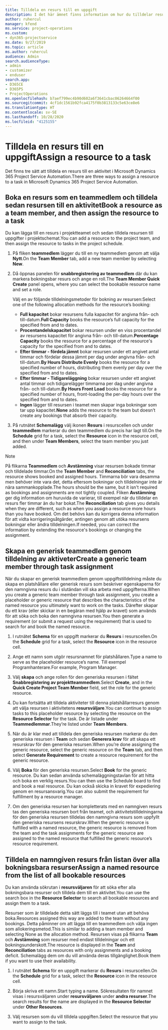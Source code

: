 ```yaml
---
title: Tilldela en resurs till en uppgift
description: I det här ämnet finns information om hur du tilldelar resurser till uppgifter.
author: ruhercul
manager: kfend
ms.service: project-operations
ms.custom:
- dyn365-projectservice
ms.date: 9/27/2019
ms.topic: article
ms.author: ruhercul
audience: Admin
search.audienceType:
- admin
- customizer
- enduser
search.app:
- D365CE
- D365PS
- ProjectOperations
ms.openlocfilehash: b7aef799ec4b90d602a6f3641cbac06264664f00
ms.sourcegitcommit: 4cf1dc1561b92fca4175f0b3813133c5e63ce8e6
ms.translationtype: HT
ms.contentlocale: sv-SE
ms.lasthandoff: 10/28/2020
ms.locfileid: "4125155"
---
```

# <a name="assign-a-resource-to-a-task"></a><span data-ttu-id="0258c-103">Tilldela en resurs till en uppgift</span><span class="sxs-lookup"><span data-stu-id="0258c-103">Assign a resource to a task</span></span>

<span data-ttu-id="0258c-104">Det finns tre sätt att tilldela en resurs till en aktivitet i Microsoft Dynamics 365 Project Service Automation.</span><span class="sxs-lookup"><span data-stu-id="0258c-104">There are three ways to assign a resource to a task in Microsoft Dynamics 365 Project Service Automation.</span></span>

## <a name="book-a-resource-as-a-team-member-and-then-assign-the-resource-to-a-task"></a><span data-ttu-id="0258c-105">Boka en resurs som en teammedlem och tilldela sedan resursen till en aktivitet</span><span class="sxs-lookup"><span data-stu-id="0258c-105">Book a resource as a team member, and then assign the resource to a task</span></span>

<span data-ttu-id="0258c-106">Du kan lägga till en resurs i projektteamet och sedan tilldela resursen till uppgifter i projektschemat.</span><span class="sxs-lookup"><span data-stu-id="0258c-106">You can add a resource to the project team, and then assign the resource to tasks in the project schedule.</span></span>

1. <span data-ttu-id="0258c-107">På fliken **teammedlem** lägger du till en ny teammedlem genom att välja **Nytt**.</span><span class="sxs-lookup"><span data-stu-id="0258c-107">On the **Team Member** tab, add a new team member by selecting **New**.</span></span> 

2. <span data-ttu-id="0258c-108">Då öppnas panelen för **snabbregistrering av teammedlem** där du kan markera bokningsbar resurs och ange en roll.</span><span class="sxs-lookup"><span data-stu-id="0258c-108">The **Team Member Quick Create** panel opens, where you can select the bookable resource name and set a role.</span></span> 

    <span data-ttu-id="0258c-109">Välj en av följande tilldelningsmetoder för bokning av resursen:</span><span class="sxs-lookup"><span data-stu-id="0258c-109">Select one of the following allocation methods for the resource’s booking:</span></span>

    - <span data-ttu-id="0258c-110">**Full kapacitet** bokar resursens fulla kapacitet för angivna från- och till-datum.</span><span class="sxs-lookup"><span data-stu-id="0258c-110">**Full Capacity** books the resource’s full capacity for the specified from and to dates.</span></span>
    - <span data-ttu-id="0258c-111">**Procentandelskapacitet** bokar resursen under en viss procentandel av resursens kapacitet för angivna från- och till-datum.</span><span class="sxs-lookup"><span data-stu-id="0258c-111">**Percentage Capacity** books the resource for a percentage of the resource's capacity for the specified from and to dates.</span></span>
    - <span data-ttu-id="0258c-112">**Efter timmar - fördela jämnt** bokar resursen under ett angivet antal timmar och fördelar dessa jämnt per dag under angivna från- och till-datum.</span><span class="sxs-lookup"><span data-stu-id="0258c-112">**By Hours Distribute Evenly** books the resource for a specified number of hours, distributing them evenly per day over the specified from and to dates.</span></span>
    - <span data-ttu-id="0258c-113">**Efter timmar - Tidigareläggning** bokar resursen under ett angivet antal timmar och tidigarelägger timmarna per dag under angivna från- och till-datum.</span><span class="sxs-lookup"><span data-stu-id="0258c-113">**By Hours Front Load** books the resource for a specified number of hours, front-loading the per-day hours over the specified from and to dates.</span></span>
    - <span data-ttu-id="0258c-114">**Ingen** lägger till resursen i teamet men skapar inga bokningar som tar upp kapacitet.</span><span class="sxs-lookup"><span data-stu-id="0258c-114">**None** adds the resource to the team but doesn’t create any bookings that absorb their capacity.</span></span>

3. <span data-ttu-id="0258c-115">På rutnätet **Schemalägg** välj ikonen **Resurs** i resurscellen och under **teammedlem** markerar du den teammedlem du precis har lagt till.</span><span class="sxs-lookup"><span data-stu-id="0258c-115">On the **Schedule** grid for a task, select the **Resource** icon in the resource cell, and then under **Team Members**, select the team member you just added.</span></span> 

> [!NOTE]
> <span data-ttu-id="0258c-116">På flikarna **Teammedlem** och **Avstämning** visar resursen bokade timmar och tilldelade timmar.</span><span class="sxs-lookup"><span data-stu-id="0258c-116">On the **Team Member** and **Reconciliation** tabs, the resource shows booked and assigned hours.</span></span> <span data-ttu-id="0258c-117">Timmarna bör vara desamma men behöver inte vara det, detta eftersom bokningar och tilldelningar inte är nära sammankopplade.</span><span class="sxs-lookup"><span data-stu-id="0258c-117">The hours should be the same, but it isn't required as bookings and assignments are not tightly coupled.</span></span> <span data-ttu-id="0258c-118">Fliken **Avstämning** ger dig information om huruvida de varierar, till exempel när du tilldelar en resurs fler timmar än du har bokat.</span><span class="sxs-lookup"><span data-stu-id="0258c-118">The **Reconciliation** tab gives you details when they are different, such as when you assign a resource more hours than you have booked.</span></span> <span data-ttu-id="0258c-119">Om det behövs kan du korrigera denna information för att vidta korrigeringsåtgärder, antingen genom att utöka resursens bokningar eller ändra tilldelningen.</span><span class="sxs-lookup"><span data-stu-id="0258c-119">If needed, you can correct the information by extending the resource's bookings or changing the assignment.</span></span>

## <a name="create-a-generic-team-member-through-task-assignment"></a><span data-ttu-id="0258c-120">Skapa en generisk teammedlem genom tilldelning av aktiveter</span><span class="sxs-lookup"><span data-stu-id="0258c-120">Create a generic team member through task assignment</span></span>

<span data-ttu-id="0258c-121">När du skapar en generisk teammedlem genom uppgiftstilldelning måste du skapa en platshållare eller generisk resurs som beskriver egenskaperna för den namngivna resurs du i slutändan vill ska arbeta med uppgifterna.</span><span class="sxs-lookup"><span data-stu-id="0258c-121">When you create a generic team member through task assignment, you create a placeholder or generic resource that describes the characteristics of the named resource you ultimately want to work on the tasks.</span></span> <span data-ttu-id="0258c-122">Därefter skapar du ett krav (eller skickar in en begäran med hjälp av kravet) som används för att söka och boka den namngivna resursen.</span><span class="sxs-lookup"><span data-stu-id="0258c-122">You then generate a requirement (or submit a request using the requirement) that is used to search for and book the named resource.</span></span>

1. <span data-ttu-id="0258c-123">I rutnätet **Schema** för en uppgift markerar du **Resurs** i resurscellen.</span><span class="sxs-lookup"><span data-stu-id="0258c-123">On the **Schedule** grid for a task, select the **Resource** icon in the resource cell.</span></span>

2. <span data-ttu-id="0258c-124">Ange ett namn som utgör resursnamnet för platshållaren.</span><span class="sxs-lookup"><span data-stu-id="0258c-124">Type a name to serve as the placeholder resource’s name.</span></span> <span data-ttu-id="0258c-125">Till exempel Programhanterare.</span><span class="sxs-lookup"><span data-stu-id="0258c-125">For example, Program Manager.</span></span>

3. <span data-ttu-id="0258c-126">Välj **skapa** och ange rollen för den generiska resursen i fältet **Snabbregistering av projektteammedlem**.</span><span class="sxs-lookup"><span data-stu-id="0258c-126">Select **Create**, and in the **Quick Create Project Team Member** field, set the role for the generic resource.</span></span>

4. <span data-ttu-id="0258c-127">Du kan fortsätta att tilldela aktiviteter till denna platshållarresurs genom att välja resursen i aktivitetens **resursväljare**.</span><span class="sxs-lookup"><span data-stu-id="0258c-127">You can continue to assign tasks to this placeholder resource by selecting the resource on the **Resource Selector** for the task.</span></span> <span data-ttu-id="0258c-128">De är listade under **Teammedlemmar**.</span><span class="sxs-lookup"><span data-stu-id="0258c-128">They’re listed under **Team Members**.</span></span>

5. <span data-ttu-id="0258c-129">När du är klar med att tilldela den generiska resursen markerar du den generiska resursen i **Team** och sedan **Generera krav** för att skapa ett resurskrav för den generiska resursen.</span><span class="sxs-lookup"><span data-stu-id="0258c-129">When you’re done assigning the generic resource, select the generic resource on the **Team** tab, and then select **Generate Requirement** to create a resource requirement for the generic resource.</span></span>

6. <span data-ttu-id="0258c-130">Välj **Boka** för den generiska resursen.</span><span class="sxs-lookup"><span data-stu-id="0258c-130">Select **Book** for the generic resource.</span></span> <span data-ttu-id="0258c-131">Du kan sedan använda schemaläggningstavlan för att hitta och boka en verklig resurs.</span><span class="sxs-lookup"><span data-stu-id="0258c-131">You can then use the Schedule board to find and book a real resource.</span></span> <span data-ttu-id="0258c-132">Du kan också skicka in kravet för expediering genom en resursansvarig.</span><span class="sxs-lookup"><span data-stu-id="0258c-132">You can also submit the requirement for fulfillment by a resource manager.</span></span>

7. <span data-ttu-id="0258c-133">Om den generiska resursen har kompletterats med en namngiven resurs tas den generiska resursen bort från teamet, och aktivitetstilldelningarna för den generiska resursen tilldelas den namngivna resurs som uppfyllt den generiska resursens resurskrav.</span><span class="sxs-lookup"><span data-stu-id="0258c-133">When the generic resource is fulfilled with a named resource, the generic resource is removed from the team and the task assignments for the generic resource are assigned to the named resource that fulfilled the generic resource’s resource requirement.</span></span>

## <a name="assign-a-named-resource-from-the-list-of-all-bookable-resources"></a><span data-ttu-id="0258c-134">Tilldela en namngiven resurs från listan över alla bokningsbara resurser</span><span class="sxs-lookup"><span data-stu-id="0258c-134">Assign a named resource from the list of all bookable resources</span></span>

<span data-ttu-id="0258c-135">Du kan använda sökrutan i **resursväljaren** för att söka efter alla bokningsbara resurser och tilldela dem till en aktivitet.</span><span class="sxs-lookup"><span data-stu-id="0258c-135">You can use the search box in the **Resource Selector** to search all bookable resources and assign them to a task.</span></span>

<span data-ttu-id="0258c-136">Resurser som är tilldelade detta sätt läggs till i teamet utan att behöva boka.</span><span class="sxs-lookup"><span data-stu-id="0258c-136">Resources assigned this way are added to the team without any bookings.</span></span> <span data-ttu-id="0258c-137">Detta påminner om att lägga till en teammedlem och välja ingen som allokeringsmetod.</span><span class="sxs-lookup"><span data-stu-id="0258c-137">This is similar to adding a team member and selecting None as the allocation method.</span></span> <span data-ttu-id="0258c-138">Resursen visas på flikarna **Team** och **Avstämning** som resurser med endast tilldelningar och ett bokningsunderskott.</span><span class="sxs-lookup"><span data-stu-id="0258c-138">The resource is displayed in the **Team** and **Reconciliation** tabs as resources with only assignments and a booking deficit.</span></span> <span data-ttu-id="0258c-139">Schemalägg dem om du vill använda deras tillgänglighet.</span><span class="sxs-lookup"><span data-stu-id="0258c-139">Book them if you want to use their availability.</span></span>

1. <span data-ttu-id="0258c-140">I rutnätet **Schema** för en uppgift markerar du **Resurs** i resurscellen.</span><span class="sxs-lookup"><span data-stu-id="0258c-140">On the **Schedule** grid for a task, select the **Resource** icon in the resource cell.</span></span>

2. <span data-ttu-id="0258c-141">Börja skriva ett namn.</span><span class="sxs-lookup"><span data-stu-id="0258c-141">Start typing a name.</span></span> <span data-ttu-id="0258c-142">Sökresultaten för namnet visas i resursväljaren under **resursväljaren** under **andra resurser**.</span><span class="sxs-lookup"><span data-stu-id="0258c-142">The search results for the name are displayed in the **Resource Selector** under **Other Resources**.</span></span>

3. <span data-ttu-id="0258c-143">Välj resursen som du vill tilldela uppgiften.</span><span class="sxs-lookup"><span data-stu-id="0258c-143">Select the resource that you want to assign to the task.</span></span>

